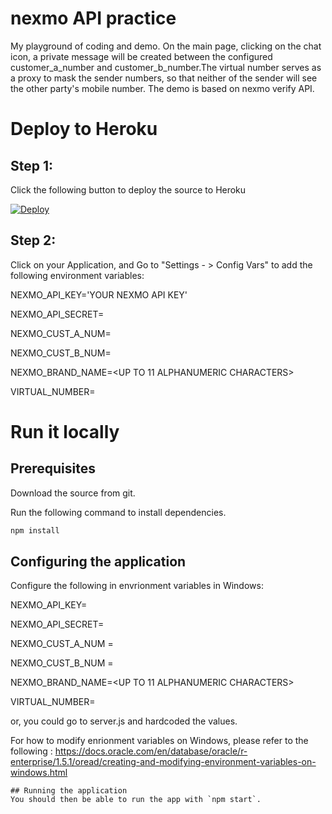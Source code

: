 # nexmo API practice 
My playground of coding and demo. On the main page, clicking on the chat icon, a private message will be created between the configured customer_a_number and customer_b_number.The virtual number serves as a proxy to mask the sender numbers, so that neither of the sender will see the other party's mobile number.
The demo is based on nexmo verify API. 

# Deploy to Heroku

## Step 1: 

Click the following button to deploy the source to Heroku

[![Deploy](https://www.herokucdn.com/deploy/button.svg)](https://heroku.com/deploy?template=https://github.com/kopi-kosong/nexmo-sms-api.git)

## Step 2: 

Click on your Application, and Go to "Settings - > Config Vars" to add the following environment variables:

NEXMO_API_KEY='YOUR NEXMO API KEY' 
  
NEXMO_API_SECRET=<YOUR NEXMO API SECRET>
  
NEXMO_CUST_A_NUM=<From Mobile Number>
  
NEXMO_CUST_B_NUM=<To Mobile Number>
  
NEXMO_BRAND_NAME=<UP TO 11 ALPHANUMERIC CHARACTERS>

VIRTUAL_NUMBER=<YOUR Nexmo Vitural Number >

# Run it locally

## Prerequisites
Download the source from git.

Run the following command to install dependencies.

```bash
npm install
```

## Configuring the application

Configure the following in envrionment variables in Windows:

NEXMO_API_KEY=<YOUR NEXMO API KEY>

NEXMO_API_SECRET=<YOUR NEXMO API SECRET>

NEXMO_CUST_A_NUM =<From Mobile Number>

NEXMO_CUST_B_NUM =<To Mobile Number>

NEXMO_BRAND_NAME=<UP TO 11 ALPHANUMERIC CHARACTERS>

VIRTUAL_NUMBER=<YOUR Nexmo Vitural Number >

or, you could go to server.js and hardcoded the values.

For how to modify enrionment variables on Windows, please refer to the following :
https://docs.oracle.com/en/database/oracle/r-enterprise/1.5.1/oread/creating-and-modifying-environment-variables-on-windows.html

```
## Running the application
You should then be able to run the app with `npm start`.
